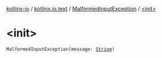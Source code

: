 [kotlinx-io](../../index.md) / [kotlinx.io.text](../index.md) / [MalformedInputException](index.md) / [&lt;init&gt;](./-init-.md)

# &lt;init&gt;

`MalformedInputException(message: `[`String`](https://kotlinlang.org/api/latest/jvm/stdlib/kotlin/-string/index.html)`)`